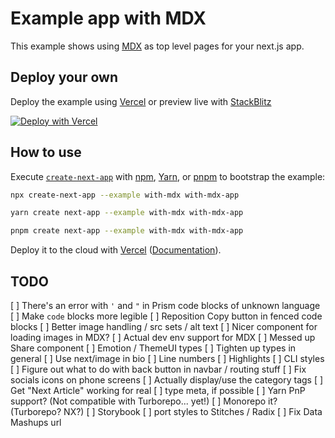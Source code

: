 # Example app with MDX

This example shows using [MDX](https://github.com/mdx-js/mdx) as top level pages for your next.js app.

## Deploy your own

Deploy the example using [Vercel](https://vercel.com?utm_source=github&utm_medium=readme&utm_campaign=next-example) or preview live with [StackBlitz](https://stackblitz.com/github/vercel/next.js/tree/canary/examples/with-mdx)

[![Deploy with Vercel](https://vercel.com/button)](https://vercel.com/new/git/external?repository-url=https://github.com/vercel/next.js/tree/canary/examples/with-mdx&project-name=with-mdx&repository-name=with-mdx)

## How to use

Execute [`create-next-app`](https://github.com/vercel/next.js/tree/canary/packages/create-next-app) with [npm](https://docs.npmjs.com/cli/init), [Yarn](https://yarnpkg.com/lang/en/docs/cli/create/), or [pnpm](https://pnpm.io) to bootstrap the example:

```bash
npx create-next-app --example with-mdx with-mdx-app
```

```bash
yarn create next-app --example with-mdx with-mdx-app
```

```bash
pnpm create next-app --example with-mdx with-mdx-app
```

Deploy it to the cloud with [Vercel](https://vercel.com/new?utm_source=github&utm_medium=readme&utm_campaign=next-example) ([Documentation](https://nextjs.org/docs/deployment)).

## TODO

[ ] There's an error with `'` and `"` in Prism code blocks of unknown language
[ ] Make `code` blocks more legible
[ ] Reposition Copy button in fenced code blocks
[ ] Better image handling / src sets / alt text
[ ] Nicer component for loading images in MDX?
[ ] Actual dev env support for MDX
[ ] Messed up Share component
[ ] Emotion / ThemeUI types
[ ] Tighten up types in general
[ ] Use next/image in bio
[ ] Line numbers
[ ] Highlights
[ ] CLI styles
[ ] Figure out what to do with back button in navbar / routing stuff
[ ] Fix socials icons on phone screens
[ ] Actually display/use the category tags
[ ] Get "Next Article" working for real
[ ] type meta, if possible
[ ] Yarn PnP support? (Not compatible with Turborepo... yet!)
[ ] Monorepo it? (Turborepo? NX?)
[ ] Storybook
[ ] port styles to Stitches / Radix
[ ] Fix Data Mashups url
